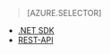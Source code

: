 > [AZURE.SELECTOR]
- [.NET SDK](../articles/media-services-dotnet-how-to-use.md)
- [REST-API](../articles/media-services-rest-how-to-use.md)

<!--HONumber=52--> 
